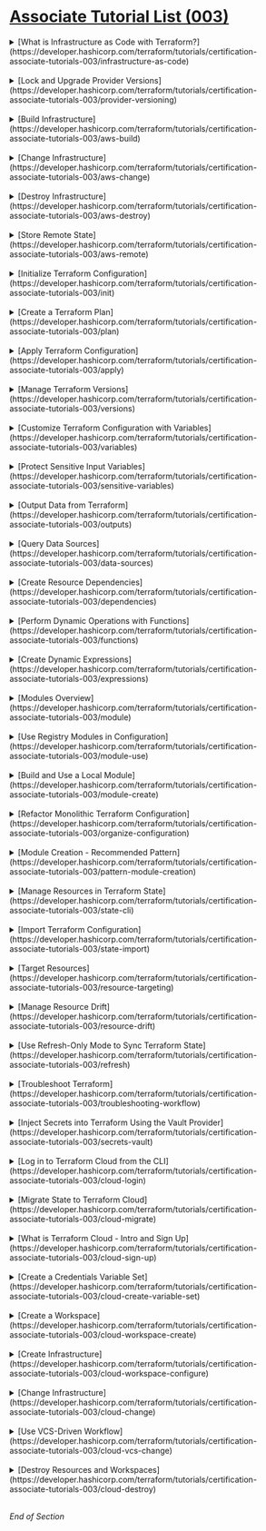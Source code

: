 # [Associate Tutorial List (003)](https://developer.hashicorp.com/terraform/tutorials/certification-associate-tutorials-003)


<details class="faq box"><summary>[What is Infrastructure as Code with Terraform?](https://developer.hashicorp.com/terraform/tutorials/certification-associate-tutorials-003/infrastructure-as-code)</summary>
<p>
* Learn how infrastructure as code lets you safely build, change, and manage infrastructure. 
* Try Terraform.
</p>
</details>
<br />

<details class="faq box"><summary>[Lock and Upgrade Provider Versions](https://developer.hashicorp.com/terraform/tutorials/certification-associate-tutorials-003/provider-versioning)</summary>
<p>
* Manage your provider versions using the dependency lock file. 
* Use version constraints to filter provider versions compatible with your configuration. Update your lock file to use a new provider version.
</p>
</details>
<br />

<details class="faq box"><summary>[Build Infrastructure](https://developer.hashicorp.com/terraform/tutorials/certification-associate-tutorials-003/aws-build)</summary>
<p>
* Authenticate to AWS and create an EC2 instance under the AWS free tier. 
* Write and validate Terraform configuration, initialize a configuration directory, and plan and apply a configuration to create infrastructure.
</p>
</details>
<br />

<details class="faq box"><summary>[Change Infrastructure](https://developer.hashicorp.com/terraform/tutorials/certification-associate-tutorials-003/aws-change)</summary>
<p>
* Modify EC2-instance configuration to use a different Ubuntu version. 
* Plan and apply the changes to re-provision a new instance that reflects the new configuration. 
* Learn how Terraform handles infrastructure change management.
</p>
</details>
<br />

<details class="faq box"><summary>[Destroy Infrastructure](https://developer.hashicorp.com/terraform/tutorials/certification-associate-tutorials-003/aws-destroy)</summary>
<p>
* Destroy the AWS EC2 instance you created in the previous tutorials. 
* Evaluate the plan and confirm the destruction.
</p>
</details>
<br />

<details class="faq box"><summary>[Store Remote State](https://developer.hashicorp.com/terraform/tutorials/certification-associate-tutorials-003/aws-remote)</summary>
<p>
* Configure Terraform to store state in Terraform Cloud. 
* Add a remote state block directly to configuration or set an environment variable to load remote state configuration when Terraform initializes.
</p>
</details>
<br />

<details class="faq box"><summary>[Initialize Terraform Configuration](https://developer.hashicorp.com/terraform/tutorials/certification-associate-tutorials-003/init)</summary>
<p>
* Learn what Terraform does when you run `terraform init` in a working directory. 
* Initialize the backend, install providers, download modules, and explore the lock file and .terraform directory.
</p>
</details>
<br />

<details class="faq box"><summary>[Create a Terraform Plan](https://developer.hashicorp.com/terraform/tutorials/certification-associate-tutorials-003/plan)</summary>
<p>
* Learn how Terraform constructs an execution plan. 
* Export a plan with the -out flag, review the plan contents, and apply a saved plan.
</p>
</details>
<br />

<details class="faq box"><summary>[Apply Terraform Configuration](https://developer.hashicorp.com/terraform/tutorials/certification-associate-tutorials-003/apply)</summary>
<p>
* Learn how Terraform applies configuration to change your infrastructure. 
* Provision a Docker container, introduce an apply error, note how Terraform handles errors, and perform basic troubleshooting.
</p>
</details>
<br />

<details class="faq box"><summary>[Manage Terraform Versions](https://developer.hashicorp.com/terraform/tutorials/certification-associate-tutorials-003/versions)</summary>
<p>
* Update an existing configuration to work with a newer version of Terraform. 
* Use the required_version setting to pin the Terraform versions for your projects. 
* Manage different versions of Terraform across your team.
</p>
</details>
<br />

<details class="faq box"><summary>[Customize Terraform Configuration with Variables](https://developer.hashicorp.com/terraform/tutorials/certification-associate-tutorials-003/variables)</summary>
<p>
* Customize infrastructure for a web application with Terraform. 
* In this tutorial, you will use Terraform input variables, including lists, maps, strings, and booleans, to make the configuration for your infrastructure more flexible.
</p>
</details>
<br />

<details class="faq box"><summary>[Protect Sensitive Input Variables](https://developer.hashicorp.com/terraform/tutorials/certification-associate-tutorials-003/sensitive-variables)</summary>
<p>
* Protect sensitive values from accidental exposure using Terraform sensitive input variables. Provision a web application with Terraform, and mark input variables as sensitive to restrict when Terraform prints them out to the console.
</p>
</details>
<br />

<details class="faq box"><summary>[Output Data from Terraform](https://developer.hashicorp.com/terraform/tutorials/certification-associate-tutorials-003/outputs)</summary>
<p>
* Output data about infrastructure with Terraform outputs. 
* Provision a web application with Terraform, and use output values to export data about your application's infrastructure. 
* Hide sensitive output values.
</p>
</details>
<br />

<details class="faq box"><summary>[Query Data Sources](https://developer.hashicorp.com/terraform/tutorials/certification-associate-tutorials-003/data-sources)</summary>
<p>
* Use a data source to configure an EC2 instance with an appropriate AMI for the current region. 
* Use a remote state data source to share data between Terraform projects and to support multiple availability zones.
</p>
</details>
<br />

<details class="faq box"><summary>[Create Resource Dependencies](https://developer.hashicorp.com/terraform/tutorials/certification-associate-tutorials-003/dependencies)</summary>
<p>
* Create an implicit dependency between an EC2 instance and its Elastic IP using variable interpolation. 
* Create explicit dependencies on an S3 Bucket and SQS Queue with depends_on. 
* Learn how Terraform creates independent resources in parallel.
</p>
</details>
<br />

<details class="faq box"><summary>[Perform Dynamic Operations with Functions](https://developer.hashicorp.com/terraform/tutorials/certification-associate-tutorials-003/functions)</summary>
<p>
* Use templatefile and lookup functions to generate dynamic user data for an EC2 instance and find a region-specific AMI.
</p>
</details>
<br />

<details class="faq box"><summary>[Create Dynamic Expressions](https://developer.hashicorp.com/terraform/tutorials/certification-associate-tutorials-003/expressions)</summary>
<p>
* Make your Terraform configurations more dynamic and reusable with expressions. 
* Use locals to assign expressions to variables for reuse, conditionals to declare if/then scenarios, and the splat expression to return attributes from complex value types.
</p>
</details>
<br />

<details class="faq box"><summary>[Modules Overview](https://developer.hashicorp.com/terraform/tutorials/certification-associate-tutorials-003/module)</summary>
<p>
* Read about how Terraform modules make configuration easier to organize, understand, reuse, and share. 
* Learn about the directory structure of a module, and how to call them.
</p>
</details>
<br />

<details class="faq box"><summary>[Use Registry Modules in Configuration](https://developer.hashicorp.com/terraform/tutorials/certification-associate-tutorials-003/module-use)</summary>
<p>
* Use modules from the public Terraform Registry to define an Amazon VPC containing two EC2 instances. 
* Select module and root input and output variables, install the modules, and apply the configuration.
</p>
</details>
<br />

<details class="faq box"><summary>[Build and Use a Local Module](https://developer.hashicorp.com/terraform/tutorials/certification-associate-tutorials-003/module-create)</summary>
<p>
* Write a local module to create an Amazon S3 bucket hosting a static website. 
* Create a module directory, write the module configuration, variables, and outputs, and call the module from a root configuration.
</p>
</details>
<br />

<details class="faq box"><summary>[Refactor Monolithic Terraform Configuration](https://developer.hashicorp.com/terraform/tutorials/certification-associate-tutorials-003/organize-configuration)</summary>
<p>
* Deploy development and production versions of an S3-hosted static website. 
* Separate their configuration into files, directories, and workspaces, and explore the architectural trade-offs of each approach.
</p>
</details>
<br />

<details class="faq box"><summary>[Module Creation - Recommended Pattern](https://developer.hashicorp.com/terraform/tutorials/certification-associate-tutorials-003/pattern-module-creation)</summary>
<p>
* Learn the architectural recommendations for module creation distilled from engagements with large enterprises using Terraform. 
* Use Terraform module best practices to scope, build, improve and consume Terraform modules.
</p>
</details>
<br />

<details class="faq box"><summary>[Manage Resources in Terraform State](https://developer.hashicorp.com/terraform/tutorials/certification-associate-tutorials-003/state-cli)</summary>
<p>
* Create an EC2 instance and security group, and move a resource to another state file. 
* Remove, replace, and re-import resources to manage state and reconcile drift in your infrastructure.
</p>
</details>
<br />

<details class="faq box"><summary>[Import Terraform Configuration](https://developer.hashicorp.com/terraform/tutorials/certification-associate-tutorials-003/state-import)</summary>
<p>
* Import existing infrastructure into Terraform. 
* In this tutorial, you will use Terraform import to manage an existing Docker container and learn important considerations to keep in mind when importing infrastructure into Terraform.
</p>
</details>
<br />

<details class="faq box"><summary>[Target Resources](https://developer.hashicorp.com/terraform/tutorials/certification-associate-tutorials-003/resource-targeting)</summary>
<p>
* Apply changes to an AWS S3 bucket and bucket objects using resource targeting. 
* Target individual resources, modules, and collections of resources to change or destroy. 
* Explore how Terraform handles upstream and downstream dependencies.
</p>
</details>
<br />

<details class="faq box"><summary>[Manage Resource Drift](https://developer.hashicorp.com/terraform/tutorials/certification-associate-tutorials-003/resource-drift)</summary>
<p>
* Create an AWS instance and security group. 
* Manually change the instance to create drift in your Terraform state file. 
* Reconcile your state drift and import your resources while avoiding downtime.
</p>
</details>
<br />

<details class="faq box"><summary>[Use Refresh-Only Mode to Sync Terraform State](https://developer.hashicorp.com/terraform/tutorials/certification-associate-tutorials-003/refresh)</summary>
<p>
* Use refresh-only plans and applies to update Terraform state to match real-world infrastructure. 
* Understand the implicit refresh behavior in Terraform plan and apply operations.
</p>
</details>
<br />

<details class="faq box"><summary>[Troubleshoot Terraform](https://developer.hashicorp.com/terraform/tutorials/certification-associate-tutorials-003/troubleshooting-workflow)</summary>
<p>
* Interpret and fix a Terraform configuration with common configuration language errors and deploy an EC2 instance with security groups in AWS. 
* Learn best practices for logging application errors and reporting bugs.
</p>
</details>
<br />

<details class="faq box"><summary>[Inject Secrets into Terraform Using the Vault Provider](https://developer.hashicorp.com/terraform/tutorials/certification-associate-tutorials-003/secrets-vault)</summary>
<p>
* Configure the AWS Secrets Engine to manage IAM credentials in Vault through Terraform. 
* Then use the short-lived, Vault-generated, dynamic secrets to provision EC2 instances.
</p>
</details>
<br />

<details class="faq box"><summary>[Log in to Terraform Cloud from the CLI](https://developer.hashicorp.com/terraform/tutorials/certification-associate-tutorials-003/cloud-login)</summary>
<p>
* Log into Terraform Cloud or Enterprise with the Terraform CLI to migrate state, trigger remote runs, and interact with Terraform Cloud.
</p>
</details>
<br />

<details class="faq box"><summary>[Migrate State to Terraform Cloud](https://developer.hashicorp.com/terraform/tutorials/certification-associate-tutorials-003/cloud-migrate)</summary>
<p>
* Migrate a state file to Terraform Cloud for secure storage and easy collaboration.
</p>
</details>
<br />

<details class="faq box"><summary>[What is Terraform Cloud - Intro and Sign Up](https://developer.hashicorp.com/terraform/tutorials/certification-associate-tutorials-003/cloud-sign-up)</summary>
<p>
* Sign up for Terraform Cloud, which provides free remote state storage, a stable run environment, version control system (VCS) driven plans and applies, a collaborative web GUI, and more. Create your first organization.
</p>
</details>
<br />

<details class="faq box"><summary>[Create a Credentials Variable Set](https://developer.hashicorp.com/terraform/tutorials/certification-associate-tutorials-003/cloud-create-variable-set)</summary>
<p>
* Create a variable set for your AWS IAM credentials that you can reuse across workspaces. 
* Apply the variable set to a workspace.
</p>
</details>
<br />

<details class="faq box"><summary>[Create a Workspace](https://developer.hashicorp.com/terraform/tutorials/certification-associate-tutorials-003/cloud-workspace-create)</summary>
<p>
* Create a CLI-driven Terraform Cloud workspace. Update configuration to enable integration with Terraform Cloud.
</p>
</details>
<br />

<details class="faq box"><summary>[Create Infrastructure](https://developer.hashicorp.com/terraform/tutorials/certification-associate-tutorials-003/cloud-workspace-configure)</summary>
<p>
* Set EC2 instance attributes using Terraform Cloud workspace variables. 
* Create the instance by planning and applying a run in Terraform Cloud.
</p>
</details>
<br />

<details class="faq box"><summary>[Change Infrastructure](https://developer.hashicorp.com/terraform/tutorials/certification-associate-tutorials-003/cloud-change)</summary>
<p>
* Use command line input variables to modify infrastructure managed by Terraform Cloud. 
* Review workspace contents and interface.
</p>
</details>
<br />

<details class="faq box"><summary>[Use VCS-Driven Workflow](https://developer.hashicorp.com/terraform/tutorials/certification-associate-tutorials-003/cloud-vcs-change)</summary>
<p>
* Update a workspace to use the version control system-driven workflow with GitHub. 
* Queue a speculative plan by opening a pull request.
</p>
</details>
<br />

<details class="faq box"><summary>[Destroy Resources and Workspaces](https://developer.hashicorp.com/terraform/tutorials/certification-associate-tutorials-003/cloud-destroy)</summary>
<p>
* Destroy the resources in a Terraform Cloud workspace, and delete the workspace via the web UI.
</p>
</details>
<br />

*End of Section*
